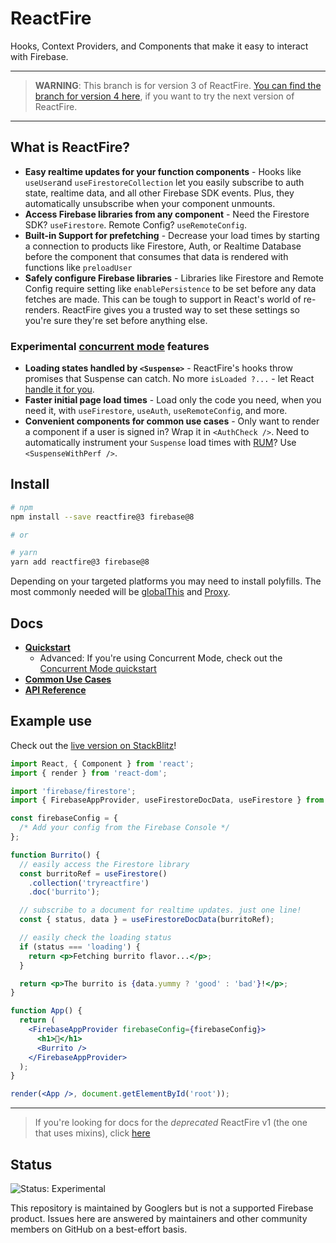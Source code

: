 # ReactFire

Hooks, Context Providers, and Components that make it easy to interact with
Firebase.

---

> **WARNING**: This branch is for version 3 of ReactFire. [You can find the branch for version 4 here](https://github.com/firebaseextended/reactfire/tree/main), if you want to try the next version of ReactFire.

---

## What is ReactFire?

- **Easy realtime updates for your function components** - Hooks
  like `useUser`and `useFirestoreCollection` let you easily subscribe to
  auth state, realtime data, and all other Firebase SDK events. Plus, they automatically unsubscribe when your component unmounts.
- **Access Firebase libraries from any component** - Need the Firestore SDK? `useFirestore`. Remote Config? `useRemoteConfig`.
- **Built-in Support for prefetching** - Decrease your load times by starting a connection to products like Firestore, Auth, or Realtime Database before the component that consumes that data is rendered with functions like `preloadUser`
- **Safely configure Firebase libraries** - Libraries like Firestore and Remote Config require setting like `enablePersistence` to be set before any data fetches are made. This can be tough to support in React's world of re-renders. ReactFire gives you a trusted way to set these settings so you're sure they're set before anything else.

### Experimental [concurrent mode](https://reactjs.org/docs/concurrent-mode-suspense.html) features

- **Loading states handled by `<Suspense>`** - ReactFire's hooks throw promises
  that Suspense can catch. No more `isLoaded ?...` - let React
  [handle it for you](https://reactjs.org/docs/concurrent-mode-suspense.html).
- **Faster initial page load times** - Load only the code you need, when you need it, with `useFirestore`, `useAuth`, `useRemoteConfig`, and more.
- **Convenient components for common use cases** - Only want to render a component if a user is signed in? Wrap it in `<AuthCheck />`. Need to automatically instrument your `Suspense` load times with [RUM](https://firebase.google.com/docs/perf-mon)? Use `<SuspenseWithPerf />`.

## Install

```bash
# npm
npm install --save reactfire@3 firebase@8

# or

# yarn
yarn add reactfire@3 firebase@8
```

Depending on your targeted platforms you may need to install polyfills. The most commonly needed will be [globalThis](https://caniuse.com/#search=globalThis) and [Proxy](https://caniuse.com/#search=Proxy).

## Docs

- [**Quickstart**](./docs/quickstart.md)
  - Advanced: If you're using Concurrent Mode, check out the [Concurrent Mode quickstart](./docs/quickstart-concurrent-mode.md)
- [**Common Use Cases**](./docs/use.md)
- [**API Reference**](./docs/reference)

## Example use

Check out the
[live version on StackBlitz](https://stackblitz.com/fork/reactfire-sample)!

```jsx
import React, { Component } from 'react';
import { render } from 'react-dom';

import 'firebase/firestore';
import { FirebaseAppProvider, useFirestoreDocData, useFirestore } from 'reactfire';

const firebaseConfig = {
  /* Add your config from the Firebase Console */
};

function Burrito() {
  // easily access the Firestore library
  const burritoRef = useFirestore()
    .collection('tryreactfire')
    .doc('burrito');

  // subscribe to a document for realtime updates. just one line!
  const { status, data } = useFirestoreDocData(burritoRef);

  // easily check the loading status
  if (status === 'loading') {
    return <p>Fetching burrito flavor...</p>;
  }

  return <p>The burrito is {data.yummy ? 'good' : 'bad'}!</p>;
}

function App() {
  return (
    <FirebaseAppProvider firebaseConfig={firebaseConfig}>
      <h1>🌯</h1>
      <Burrito />
    </FirebaseAppProvider>
  );
}

render(<App />, document.getElementById('root'));
```

---

> If you're looking for docs for the _deprecated_ ReactFire v1 (the one that
> uses mixins), click
> [here](https://github.com/FirebaseExtended/reactfire/tree/v1.0.0)

## Status

![Status: Experimental](https://img.shields.io/badge/Status-Experimental-blue)

This repository is maintained by Googlers but is not a supported Firebase product. Issues here are answered by maintainers and other community members on GitHub on a best-effort basis.
